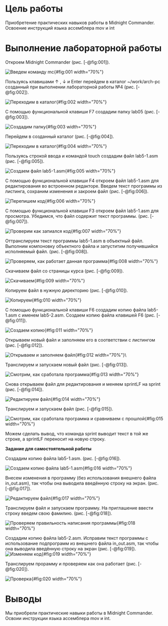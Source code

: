 # Цель работы

Приобретение практических навыков работы в Midnight Commander. Освоение
инструкций языка ассемблера mov и int

# Выполнение лабораторной работы

Откроем Midnight Commander (рис. [-@fig:001]).

![Введем команду mc](image/51.png){#fig:001 width="70%"}

Пользуясь клавишами ↑ , ↓ и Enter перейдем в каталог \~/work/arch-pc
созданный при выполнении лабораторной работы №4 (рис. [-@fig:002]).

![Переходим в каталог](image/52.png){#fig:002 width="70%"}

С помощью функциональной клавиши F7 создадим папку lab05 (рис.
[-@fig:003]).

![Создадим папку](image/53.png){#fig:003 width="70%"}

Перейдем в созданный каталог (рис. [-@fig:004]).

![Переходим в каталог](image/54.png){#fig:004 width="70%"}

Пользуясь строкой ввода и командой touch создадим файл lab5-1.asm (рис.
[-@fig:005]).

![Создаем файл lab5-1.asm](image/55.png){#fig:005 width="70%"}

С помощью функциональной клавиши F4 откроем файл lab5-1.asm для
редактирования во встроенном редакторе. Введем текст программы из
листинга, сохраним изменения и закроем файл (рис. [-@fig:006]).

![Перепишем код](image/56.png){#fig:006 width="70%"}

С помощью функциональной клавиши F3 откроем файл lab5-1.asm для
просмотра. Убедимся, что файл содержит текст программы. (рис.
[-@fig:007]).

![Проверим как запиался код](image/57.png){#fig:007 width="70%"}

Оттранслируем текст программы lab5-1.asm в объектный файл. Выполним
компоновку объектного файла и запуститим получившийся исполняемый файл.
(рис. [-@fig:008]).

![Проверяем, как работает данная программа](image/58.png){#fig:008
width="70%"}

Скачиваем файл со страницы курса (рис. [-@fig:009]).

![Скачиваем](image/59.png){#fig:009 width="70%"}

Копируем файл в нужную директорию (рис. [-@fig:010]).

![Копируем](image/510.png){#fig:010 width="70%"}

С помощью функциональной клавиши F6 создадим копию файла lab5-1.asm с
именем lab5-2.asm. Создаем копию файла клавишей F6 (рис. [-@fig:011]).

![Создаем копию](image/513.png){#fig:011 width="70%"}

Открываем новый файл и заполняем его в соответствии с листингом (рис.
[-@fig:012]).

![Открываем и заполняем файл](image/512.png){#fig:012 width="70%"}\

Транслируем и запускаем новый файл (рис. [-@fig:013]).

![Смотрим, как сработала программа](image/514.png){#fig:013 width="70%"}

Снова открываем файл для редактирования и меняем sprintLF на sprint
(рис. [-@fig:014]).

![Редактируем файл](image/515.png){#fig:014 width="70%"}

Транслируем и запускаем файл (рис. [-@fig:015]).

![Смотрим, как сработала программа и сравниваем с
прошлой](image/516.png){#fig:015 width="70%"}

Можем сделать вывод, что команда sprint выводит текст в той же строке, а
sprintLF переносит на новую строку.

**Задание для самостоятельной работы**

Создадим копию файла lab5-1.asm. (рис. [-@fig:016]).

![Создаем копию файла lab5-1.asm](image/517.png){#fig:016 width="70%"}

Внесем изменения в программу (без использования внешнего файла
in_out.asm), так чтобы она выводила введённую строку на экран. (рис.
[-@fig:017]).

![Редактируем файл](image/518.png){#fig:017 width="70%"}

Транслируем файл и запускаем программу. На приглашение ввести строку
введем свою фамилию. (рис. [-@fig:018]).

![Проверяем правильность написания программы](image/519.png){#fig:018
width="70%"}

Создадим копию файла lab5-2.asm. Исправим текст программы с
использование подпрограмм из внешнего файла in_out.asm, так чтобы она
выводила введённую строку на экран (рис. [-@fig:019]). ![Изменяем
код](image/520.png){#fig:019 width="70%"}

Транслируем прорамму и проверяем как она работает (рис. [-@fig:020]).

![Проверка](image/521.png){#fig:020 width="70%"}

# Выводы

Мы приобрели практические навыки работы в Midnight Commander. Освоии
инструкции языка ассемблера mov и int.
